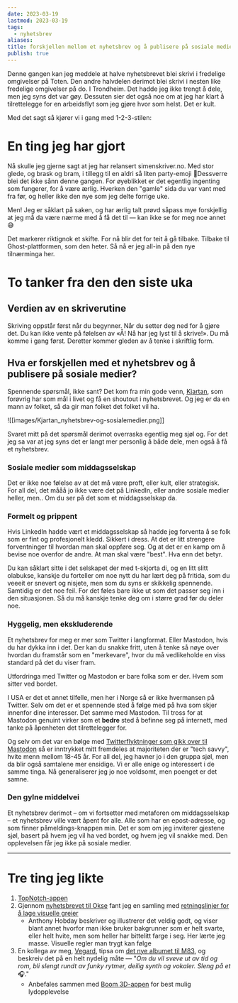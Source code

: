 ```yaml
---
date: 2023-03-19
lastmod: 2023-03-19
tags:
  - nyhetsbrev
aliases: 
title: forskjellen mellom et nyhetsbrev og å publisere på sosiale medier
publish: true
---
```

Denne gangen kan jeg meddele at halve nyhetsbrevet blei skrivi i fredelige omgivelser på Toten. Den andre halvdelen derimot blei skrivi i nesten like fredelige omgivelser på do. I Trondheim. Det hadde jeg ikke trengt å dele, men jeg syns det var gøy. Dessuten sier det også noe om at jeg har klart å tilrettelegge for en arbeidsflyt som jeg gjøre hvor som helst. Det er kult.

Med det sagt så kjører vi i gang med 1-2-3-stilen:

# En ting jeg har gjort

Nå skulle jeg gjerne sagt at jeg har relansert simenskriver.no. Med stor glede, og brask og bram, i tillegg til en aldri så liten party-emoji 🥳Dessverre blei det ikke sånn denne gangen. For øyeblikket er det egentlig ingenting som fungerer, for å være ærlig. Hverken den "gamle" sida du var vant med fra før, og heller ikke den nye som jeg delte forrige uke.

Men! Jeg er såklart på saken, og har ærlig talt prøvd såpass mye forskjellig at jeg må da være nærme med å få det til — kan ikke se for meg noe annet😅

Det markerer riktignok et skifte. For nå blir det for teit å gå tilbake. Tilbake til Ghost-plattformen, som den heter. Så nå er jeg all-in på den nye tilnærminga her.

# To tanker fra den den siste uka

## Verdien av en skriverutine

Skriving oppstår først når du begynner. Når du setter deg ned for å gjøre det. Du kan ikke vente på følelsen av «Å! Nå har jeg lyst til å skrive!». Du må komme i gang først. Deretter kommer gleden av å tenke i skriftlig form.

## Hva er forskjellen med et nyhetsbrev og å publisere på sosiale medier?

Spennende spørsmål, ikke sant? Det kom fra min gode venn, [Kjartan](https://www.dovenpels.no/), som forøvrig har som mål i livet og få en shoutout i nyhetsbrevet. Og jeg er da en mann av folket, så da gir man folket det folket vil ha.

![[images/Kjartan_nyhetsbrev-og-sosialemedier.png]]

Svaret mitt på det spørsmål derimot overraska egentlig meg sjøl og. For det jeg sa var at jeg syns det er langt mer personlig å både dele, men også å få et nyhetsbrev.

### Sosiale medier som middagsselskap

Det er ikke noe følelse av at det må være proft, eller kult, eller strategisk. For all del, det mååå jo ikke være det på LinkedIn, eller andre sosiale medier heller, men.. Om du ser på det som et middagsselskap da.

### Formelt og prippent

Hvis LinkedIn hadde vært et middagsselskap så hadde jeg forventa å se folk som er fint og profesjonelt kledd. Sikkert i dress. At det er litt strengere forventninger til hvordan man skal oppføre seg. Og at det er en kamp om å bevise noe ovenfor de andre. At man skal være "best". Hva enn det betyr.

Du kan såklart sitte i det selskapet der med t-skjorta di, og en litt slitt olabukse, kanskje du forteller om noe nytt du har lært deg på fritida, som du veeeit er snevert og nisjete, men som du syns er skikkelig spennende. Samtidig er det noe feil. For det føles bare ikke ut som det passer seg inn i den situasjonen. Så du må kanskje tenke deg om i større grad før du deler noe.

### Hyggelig, men ekskluderende

Et nyhetsbrev for meg er mer som Twitter i langformat. Eller Mastodon, hvis du har dykka inn i det. Der kan du snakke fritt, uten å tenke så nøye over hvordan du framstår som en "merkevare", hvor du må vedlikeholde en viss standard på det du viser fram.

Utfordringa med Twitter og Mastodon er bare folka som er der. Hvem som sitter ved bordet.

I USA er det et annet tilfelle, men her i Norge så er ikke hvermansen på Twitter. Selv om det er et spennende sted å følge med på hva som skjer innenfor dine interesser. Det samme med Mastodon. Til tross for at Mastodon genuint virker som et **bedre** sted å befinne seg på internett, med tanke på åpenheten det tilrettelegger for.

Og selv om det var en bølge med [Twitterflyktninger som gikk over til Mastodon](https://www.kode24.no/artikkel/norske-twitter-brukere-flykter-til-mastodon-et-steg-i-riktig-retning/77612665) så er inntrykket mitt fremdeles at majoriteten der er "tech savvy", hvite menn mellom 18-45 år. For all del, jeg havner jo i den gruppa sjøl, men da blir også samtalene mer ensidige. Vi er alle enige og interessert i de samme tinga. Nå generaliserer jeg jo noe voldsomt, men poenget er det samne.

### Den gylne middelvei

Et nyhetsbrev derimot – om vi fortsetter med metaforen om middagsselskap – et nyhetsbrev ville vært åpent for alle. Alle som har en epost-adresse, og som finner påmeldings-knappen min. Det er som om jeg inviterer gjestene sjøl, basert på hvem jeg vil ha ved bordet, og hvem jeg vil snakke med. Den opplevelsen får jeg ikke på sosiale medier.

---

# Tre ting jeg likte

1.  [TopNotch-appen](https://topnotch.app)
2.  Gjennom [nyhetsbrevet til Okse](https://us3.campaign-archive.com/?u=4e3bd6156106d6d206b392eed&id=1c95cdcf1a) fant jeg en samling med [retningslinjer for å lage visuelle greier](https://anthonyhobday.com/sideprojects/saferules/)
    -   Anthony Hobday beskriver og illustrerer det veldig godt, og viser blant annet hvorfor man ikke bruker bakgrunner som er helt svarte, eller helt hvite, men som heller har bittelitt farge i seg. Her lærte jeg masse. Visuelle regler man trygt kan følge
3.  En kollega av meg, [Vegard](https://blog.variant.no/hei-vegard-ny-designer-og-variant-i-bergen-e895888bcad4), tipsa om [det nye albumet til M83](https://open.spotify.com/album/3OP8x4M096zMaMx3Rk89fw?si=TbDPCZR_TFO5ME4B2PSpSA), og beskreiv det på en helt nydelig måte — "*Om du vil sveve ut av tid og rom, bli slengt rundt av funky rytmer, deilig synth og vokaler. Sleng på et* 🎧."
    -   Anbefales sammen med [Boom 3D-appen](https://www.globaldelight.com/boom/) for best mulig lydopplevelse

